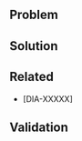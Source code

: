 ## Problem

<!-- What is the problem this PR solves?
     Intent: Readers outside your team can understand without opening JIRA or Notion.
             It fastens reviewing and future troubleshooting. -->

## Solution

<!-- How is this PR solves the problem? What are the rationales behind that solution?
     List the changes, tradeoffs made and future work incoming if any. -->

## Related

<!-- Relevant: Jira ticket, related PRs, TDs in notion -->

* [DIA-XXXXX]
<!-- * #123 -->
<!-- * dialoguemd/scribe#1234  -->
<!-- * [Tech Design](https://www.notion.so/godialogue/854cc91d3e6945dba9be01b9b1f34f8f) -->

## Validation

<!-- How this PR was validated and why it is safe to merge -->

<!-- 📋 Checklist:
1. Title follows [Commit Convention] and [Code Review guidelines]
   - example: feat(lang): add German language - DIA-12345
2. Relevant labels set
3. Draft PR for WIP
4. Validation notes added
5. Requested from and notified to a team

[Commit Convention]: https://www.notion.so/godialogue/Commit-Convention-84fd9a4c149e48c998d760f1c9176df0
[Code Review guidelines]: https://www.notion.so/godialogue/Code-Review-c5f3fcd185ca49aca73ade497c398fe9  -->
